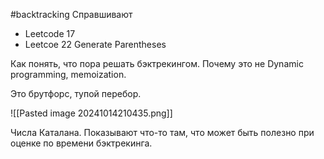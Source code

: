 #backtracking
Справшивают 
- Leetcode 17
- Leetcoe 22 Generate Parentheses

Как понять, что пора решать бэктрекингом. Почему это не Dynamic programming, memoization.

Это брутфорс, тупой перебор.

![[Pasted image 20241014210435.png]]

Числа Каталана. Показывают что-то там, что может быть полезно при оценке по времени бэктрекинга.

